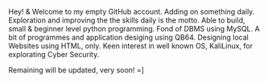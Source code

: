 Hey! & Welcome to my empty GitHub account.
Adding on something daily. Exploration and improving the the skills daily is the motto.
Able to build, small & beginner level python programming. Fond of DBMS using MySQL. A bit of programmes and application desiging using QB64.
Designing local Websites using HTML, only. Keen interest in well known OS, KaliLinux, for explorating Cyber Security.



Remaining will be updated, very soon! =]


